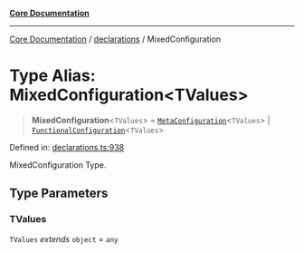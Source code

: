 [**Core Documentation**](../../README.md)

***

[Core Documentation](../../README.md) / [declarations](../README.md) / MixedConfiguration

# Type Alias: MixedConfiguration\<TValues\>

> **MixedConfiguration**\<`TValues`\> = [`MetaConfiguration`](../interfaces/MetaConfiguration.md)\<`TValues`\> \| [`FunctionalConfiguration`](FunctionalConfiguration.md)\<`TValues`\>

Defined in: [declarations.ts:938](https://github.com/stonemjs/core/blob/3581a30de158e951ead319c3cc6abead0be9639f/src/declarations.ts#L938)

MixedConfiguration Type.

## Type Parameters

### TValues

`TValues` *extends* `object` = `any`
